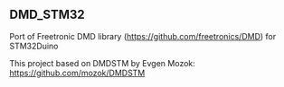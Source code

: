 ## DMD_STM32
Port of Freetronic DMD library (https://github.com/freetronics/DMD) for STM32Duino

This project based on DMDSTM by Evgen Mozok: https://github.com/mozok/DMDSTM
